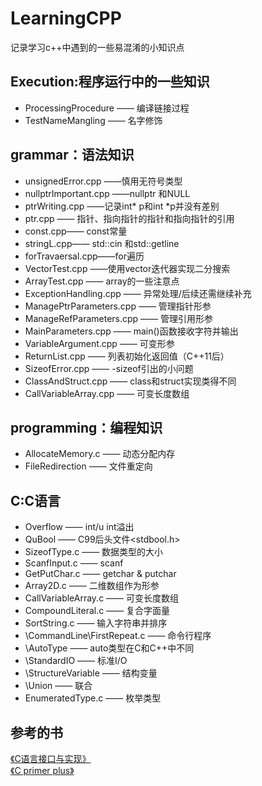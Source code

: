 # LearningCPP

记录学习c++中遇到的一些易混淆的小知识点
## Execution:程序运行中的一些知识
* ProcessingProcedure —— 编译链接过程  
* TestNameMangling —— 名字修饰 


## grammar：语法知识
* unsignedError.cpp ——慎用无符号类型  
* nullptrImportant.cpp ——nullptr 和NULL  
* ptrWriting.cpp ——记录int* p和int *p并没有差别  
* ptr.cpp —— 指针、指向指针的指针和指向指针的引用  
* const.cpp—— const常量  
* stringL.cpp—— std::cin 和std::getline  
* forTravaersal.cpp——for遍历  
* VectorTest.cpp ——使用vector迭代器实现二分搜索  
* ArrayTest.cpp —— array的一些注意点  
* ExceptionHandling.cpp —— 异常处理/后续还需继续补充  
* ManagePtrParameters.cpp —— 管理指针形参  
* ManageRefParameters.cpp —— 管理引用形参  
* MainParameters.cpp —— main()函数接收字符并输出  
* VariableArgument.cpp —— 可变形参  
* ReturnList.cpp —— 列表初始化返回值（C++11后）  
* SizeofError.cpp —— -sizeof引出的小问题 
* ClassAndStruct.cpp —— class和struct实现类得不同
* CallVariableArray.cpp —— 可变长度数组  

## programming：编程知识
* AllocateMemory.c —— 动态分配内存
* FileRedirection —— 文件重定向

## C:C语言  
* Overflow —— int/u int溢出  
* QuBool —— C99后头文件<stdbool.h>   
* SizeofType.c —— 数据类型的大小  
* ScanfInput.c —— scanf  
* GetPutChar.c —— getchar & putchar  
* Array2D.c —— 二维数组作为形参
* CallVariableArray.c —— 可变长度数组  
* CompoundLiteral.c —— 复合字面量  
* SortString.c —— 输入字符串并排序    
* \CommandLine\FirstRepeat.c —— 命令行程序  
* \AutoType —— auto类型在C和C++中不同  
* \StandardIO —— 标准I/O  
* \StructureVariable —— 结构变量 
* \Union —— 联合   
* EnumeratedType.c —— 枚举类型  


## 参考的书
<a href = "https://github.com/drh/cii">《C语言接口与实现》</a>  
<a href = "https://github.com/sgreenlee/C-Primer-Plus-Exercises"> 《C primer plus》</a>
